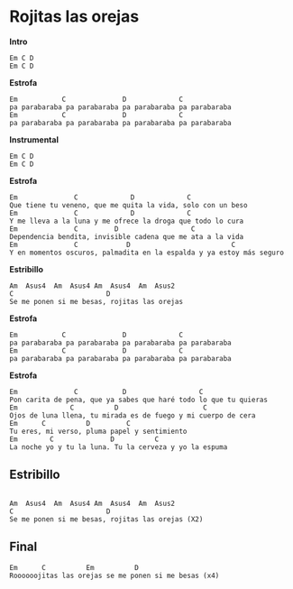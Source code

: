 # Rojitas las orejas

**Intro**
```
Em C D
Em C D
```
**Estrofa**
```
Em           C              D             C
pa parabaraba pa parabaraba pa parabaraba pa parabaraba
Em           C              D             C
pa parabaraba pa parabaraba pa parabaraba pa parabaraba

```
**Instrumental**
```
Em C D
Em C D
```
**Estrofa**
```
Em              C             D             C
Que tiene tu veneno, que me quita la vida, solo con un beso
Em              C             D             C
Y me lleva a la luna y me ofrece la droga que todo lo cura
Em              C         D                  C
Dependencia bendita, invisible cadena que me ata a la vida
Em              C            D                         C
Y en momentos oscuros, palmadita en la espalda y ya estoy más seguro
```

<div style="page-break-after: always;"></div>

**Estribillo**
```
Am  Asus4  Am  Asus4 Am  Asus4  Am  Asus2
C                       D
Se me ponen si me besas, rojitas las orejas
```
**Estrofa**
```
Em           C              D             C
pa parabaraba pa parabaraba pa parabaraba pa parabaraba
Em           C              D             C
pa parabaraba pa parabaraba pa parabaraba pa parabaraba
```
**Estrofa**
```
Em              C           D                  C
Pon carita de pena, que ya sabes que haré todo lo que tu quieras
Em             C          D                     C
Ojos de luna llena, tu mirada es de fuego y mi cuerpo de cera
Em      C          D         C
Tu eres, mi verso, pluma papel y sentimiento
Em        C              D          C
La noche yo y tu la luna. Tu la cerveza y yo la espuma

```
## Estribillo
```

Am  Asus4  Am  Asus4 Am  Asus4  Am  Asus2
C                       D
Se me ponen si me besas, rojitas las orejas (X2)
```
## Final
```
Em      C          Em          D
Roooooojitas las orejas se me ponen si me besas (x4)
```

<div style="page-break-after: always;"></div>